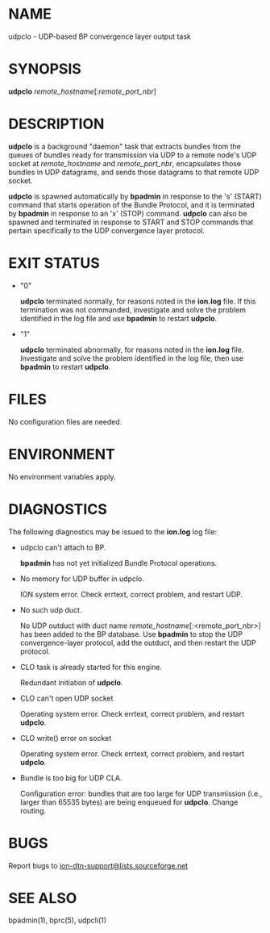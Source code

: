 # NAME

udpclo - UDP-based BP convergence layer output task

# SYNOPSIS

**udpclo** _remote\_hostname_\[:_remote\_port\_nbr_\]

# DESCRIPTION

**udpclo** is a background "daemon" task that extracts bundles from the
queues of bundles ready for transmission via UDP to a remote node's UDP
socket at _remote\_hostname_ and _remote\_port\_nbr_, encapsulates those
bundles in UDP datagrams, and sends those datagrams to that remote UDP socket.

**udpclo** is spawned automatically by **bpadmin** in response to the 's' (START)
command that starts operation of the Bundle Protocol, and it is terminated by
**bpadmin** in response to an 'x' (STOP) command.  **udpclo** can also be
spawned and terminated in response to START and STOP commands that pertain
specifically to the UDP convergence layer protocol.

# EXIT STATUS

- "0"

    **udpclo** terminated normally, for reasons noted in the **ion.log** file.  If
    this termination was not commanded, investigate and solve the problem identified
    in the log file and use **bpadmin** to restart **udpclo**.

- "1"

    **udpclo** terminated abnormally, for reasons noted in the **ion.log** file.
    Investigate and solve the problem identified in the log file, then use
    **bpadmin** to restart **udpclo**.

# FILES

No configuration files are needed.

# ENVIRONMENT

No environment variables apply.

# DIAGNOSTICS

The following diagnostics may be issued to the **ion.log** log file:

- udpclo can't attach to BP.

    **bpadmin** has not yet initialized Bundle Protocol operations.

- No memory for UDP buffer in udpclo.

    ION system error.  Check errtext, correct problem, and restart UDP.

- No such udp duct.

    No UDP outduct with duct name _remote\_hostname_\[:&lt;remote\_port\_nbr>\] has been
    added to the BP database.  Use **bpadmin** to stop the UDP convergence-layer
    protocol, add the outduct, and then restart the UDP protocol.

- CLO task is already started for this engine.

    Redundant initiation of **udpclo**.

- CLO can't open UDP socket

    Operating system error.  Check errtext, correct problem, and restart **udpclo**.

- CLO write() error on socket

    Operating system error.  Check errtext, correct problem, and restart **udpclo**.

- Bundle is too big for UDP CLA.

    Configuration error: bundles that are too large for UDP transmission (i.e.,
    larger than 65535 bytes) are being enqueued for **udpclo**.  Change routing.

# BUGS

Report bugs to <ion-dtn-support@lists.sourceforge.net>

# SEE ALSO

bpadmin(1), bprc(5), udpcli(1)
